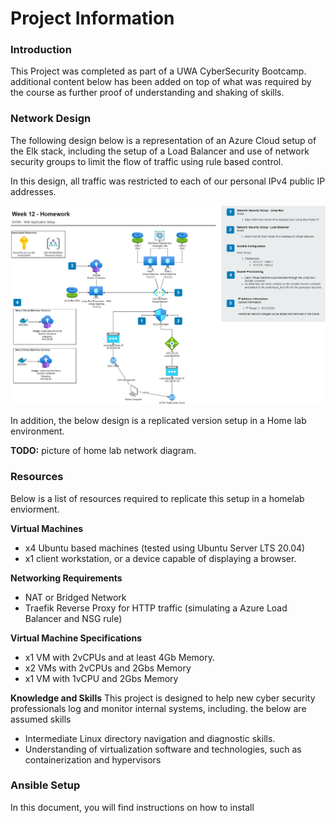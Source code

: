 # Project Information

### Introduction
This Project was completed as part of a UWA CyberSecurity Bootcamp. additional content below has been added on top of what was required by the course as further proof of understanding and shaking of skills.

### Network Design
The following design below is a representation of an Azure Cloud setup of the Elk stack, including the setup of a Load Balancer and use of network security groups to limit the flow of traffic using rule based control.

In this design, all traffic was restricted to each of our personal IPv4 public IP addresses.

![Network Design](./images/Microsoft_Azure_Network_Design_1.jpg)

In addition, the below design is a replicated version setup in a Home lab environment.

**TODO:** picture of home lab network diagram.

### Resources
Below is a list of resources required to replicate this setup in a homelab enviorment. 

**Virtual Machines**
* x4 Ubuntu based machines (tested using Ubuntu Server LTS 20.04)
* x1 client workstation, or a device capable of displaying a browser.

**Networking Requirements**
* NAT or Bridged Network
* Traefik Reverse Proxy for HTTP traffic (simulating a Azure Load Balancer and NSG rule)

**Virtual Machine Specifications**
* x1 VM with 2vCPUs and at least 4Gb Memory.
* x2 VMs with 2vCPUs and 2Gbs Memory
* x1 VM with 1vCPU and 2Gbs Memory 

**Knowledge and Skills**
This project is designed to help new cyber security professionals log and monitor internal systems, including. the below are assumed skills
* Intermediate Linux directory navigation and diagnostic skills.
* Understanding of virtualization software and technologies, such as containerization and hypervisors


### Ansible Setup
In this document, you will find instructions on how to install